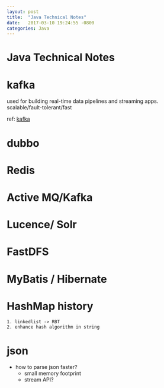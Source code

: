 ```yaml
---
layout: post
title:  "Java Technical Notes"
date:   2017-03-10 19:24:55 -0800
categories: Java 
---
```


Java Technical Notes
=====

# kafka

used for building real-time data pipelines and streaming apps.
scalable/fault-tolerant/fast

ref: [kafka](https://kafka.apache.org)



# dubbo

# Redis

# Active MQ/Kafka

# Lucence/ Solr

# FastDFS

# MyBatis / Hibernate


# HashMap history
    1. linkedlist -> RBT
    2. enhance hash algorithm in string

# json
  * how to parse json faster?
    - small memory footprint
    - stream API?
